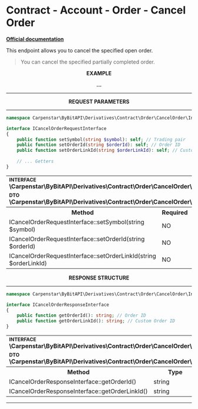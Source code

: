 # Contract - Account - Order - Cancel Order
<b>[Official documentation](https://bybit-exchange.github.io/docs/derivatives/contract/cancel)</b>
<p>This endpoint allows you to cancel the specified open order.</p>

> You can cancel the specified partially completed order.

<p align="center" width="100%"><b>EXAMPLE</b></p>

<p align="center" width="100%"><b> ... </b></p>

---

<p align="center" width="100%"><b>REQUEST PARAMETERS</b></p>

---

```php
namespace Carpenstar\ByBitAPI\Derivatives\Contract\Order\CancelOrder\Interfaces;

interface ICancelOrderRequestInterface
{
    public function setSymbol(string $symbol): self; // Trading pair
    public function setOrderId(string $orderId): self; // Order ID
    public function setOrderLinkId(string $orderLinkId): self; // Custom order ID
    
    // ... Getters
}
```

<table style="width: 100%">
  <tr>
    <td colspan="3" style="text-align: left">
        <sup><b>INTERFACE</b></sup> <br />
        <b>\Carpenstar\ByBitAPI\Derivatives\Contract\Order\CancelOrder\Interfaces\ICancelOrderRequestInterface::class</b>
    </td>
  </tr>
      <tr>
    <td colspan="3" style="text-align: left">
        <sup><b>DTO</b></sup> <br />
        <b>\Carpenstar\ByBitAPI\Derivatives\Contract\Order\CancelOrder\Request\CancelOrderRequest::class</b>
    </td>
  </tr>
  <tr>
    <th style="width: 45%; text-align: center">Method</th>
    <th style="width: 5%; text-align: center">Required</th>
    <th style="width: 50%; text-align: center">Description</th>
  </tr>
  <tr>
    <td>ICancelOrderRequestInterface::setSymbol(string $symbol)</td>
    <td>NO</td>
    <td>Trading pair</td>
  </tr>
  <tr>
    <td>ICancelOrderRequestInterface::setOrderId(string $orderId)</td>
    <td>NO</td>
    <td>Order ID</td>
  </tr>
  <tr>
    <td>ICancelOrderRequestInterface::setOrderLinkId(string $orderLinkId)</td>
    <td>NO</td>
    <td>Custom order ID</td>
  </tr>
</table>

<p align="center" width="100%"><b>RESPONSE STRUCTURE</b></p>

---

```php
namespace Carpenstar\ByBitAPI\Derivatives\Contract\Order\CancelOrder\Interfaces;

interface ICancelOrderResponseInterface
{
    public function getOrderId(): string; // Order ID
    public function getOrderLinkId(): string; // Custom Order ID
}
```
<table style="width: 100%">
  <tr>
    <td colspan="3">
        <sup><b>INTERFACE</b></sup> <br />
        <b>\Carpenstar\ByBitAPI\Derivatives\Contract\Order\CancelOrder\Interfaces\ICancelOrderResponseInterface::class</b>
    </td>
  </tr>
  <tr>
    <td colspan="3">
        <sup><b>DTO</b></sup> <br />
        <b>\Carpenstar\ByBitAPI\Derivatives\Contract\Order\CancelOrder\Response\CancelOrderResponse::class</b>
    </td>
  </tr>
  <tr>
    <th style="width: 20%; text-align: center">Method</th>
    <th style="width: 20%; text-align: center">Type</th>
    <th style="width: 60%; text-align: center">Description</th>
  </tr>
  <tr>
    <td>ICancelOrderResponseInterface::getOrderId()</td>
    <td>string</td>
    <td>Order ID</td>
  </tr>
  <tr>
    <td>ICancelOrderResponseInterface::getOrderLinkId()</td>
    <td>string</td>
    <td>Custom Order ID</td>
  </tr>
</table>

---